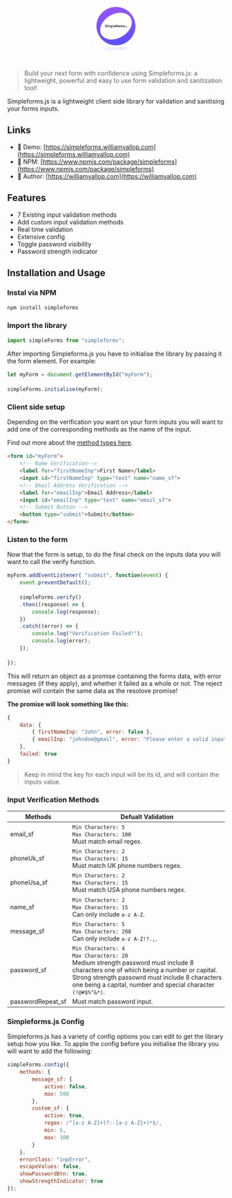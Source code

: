 <p align="center"><img align="center" style="height:100px" src="images/simpleFormsLogo.png"/></p><br/>

> Build your next form with confidence using Simpleforms.js: a lightweight, powerful and easy to use form validation and sanitization tool!

Simpleforms.js is a lightweight client side library for validation and sanitising your forms inputs. 

## Links

- 📱 Demo: [https://simpleforms.williamyallop.com](https://simpleforms.williamyallop.com)
- 🔗 NPM: [https://www.npmjs.com/package/simpleforms](https://www.npmjs.com/package/simpleforms)
- 👱 Author: [https://williamyallop.com](https://williamyallop.com)

## Features

- 7 Existing input validation methods
- Add custom input validation methods
- Real time validation
- Extensive config
- Toggle password visibility
- Password strength indicator

## Installation and Usage

### Instal via NPM

```sh
npm install simpleforms
```

### Import the library

```javascript
import simpleForms from "simpleforms";
```

After importing Simpleforms.js you have to initialise the library by passing it the form element. For example:

```javascript
let myForm = document.getElementById("myForm");

simpleForms.initialise(myForm);
```
### Client side setup

Depending on the verification you want on your form inputs you will want to add one of the corresponding methods as the name of the input. 

Find out more about the [method types here](#input-verification-methods).

```html
<form id="myForm">
    <!-- Name Verification-->
    <label for="firstNameInp">First Name</label>
    <input id="firstNameInp" type="text" name="name_sf">
    <!-- Email Address Verification -->
    <label for="emailInp">Email Address</label>
    <input id="emailInp" type="text" name="email_sf">
    <!-- Submit Button -->
    <button type="submit">Submit</button>
</form>
```

### Listen to the form

Now that the form is setup, to do the final check on the inputs data you will want to call the verify function.

```javascript
myForm.addEventListener( "submit", function(event) {
    event.preventDefault();
    
    simpleForms.verify()
    .then((response) => {
        console.log(response);
    })
    .catch((error) => {
        console.log("Verification Failed!");
        console.log(error);
    });

});
```

This will return an object as a promise containing the forms data, with error messages (if they apply), and whether it failed as a whole or not. The reject promise will contain the same data as the resolove promise!

**The promise will look something like this:**

```javascript
{
    data: {
        { firstNameInp: "John", error: false },
        { emailInp: "johndoe@gmail", error: "Please enter a valid input!" }
    },
    failed: true
}
```

> Keep in mind the key for each input will be its id, and will contain the inputs value.

### Input Verification Methods

| Methods           | Defualt Validation                                                       |
|-------------------|--------------------------------------------------------------------------|
| email_sf          |  `Min Characters: 5`<br> `Max Characters: 100`<br> Must match email regex. |
| phoneUk_sf        | `Min Characters: 2`<br> `Max Characters: 15`<br> Must match UK phone numbers regex. |
| phoneUsa_sf       | `Min Characters: 2`<br> `Max Characters: 15`<br> Must match USA phone numbers regex. |
| name_sf           | `Min Characters: 2`<br> `Max Characters: 15`<br> Can only include `a-z A-Z`. |
| message_sf        | `Min Characters: 5`<br> `Max Characters: 200`<br> Can only include `a-z A-Z!?.,`. |
| password_sf       | `Min Characters: 4`<br> `Max Characters: 20`<br> Medium strength password must include 8 characters one of which being a number or capital. <br> Strong strength passowrd must include 8 characters one being a capital, number and special character `(!@#$%^&*)`. |
| passwordRepeat_sf | Must match password input. |

### Simpleforms.js Config

Simpleforms.js has a variety of config options you can edit to get the library setup how you like. To apple the config before you initialise the library you will want to add the following:

```javascript
simpleForms.config({
    methods: {
        message_sf: {
            active: false,
            max: 500
        },
        custom_sf: {
            active: true,
            regex: /^[a-z A-Z]+(?:-[a-z A-Z]+)*$/,
            min: 5,
            max: 100
        }
    },
    errorClass: "inpError",
    escapeValues: false,
    showPasswordBtn: true,
    showStrengthIndicator: true
});
```